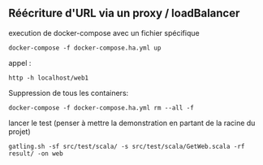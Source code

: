 ## Réécriture d'URL via un proxy / loadBalancer

execution de docker-compose avec un fichier spécifique

```shell
docker-compose -f docker-compose.ha.yml up
```

appel :

```shell
http -h localhost/web1
```


Suppression de tous les containers:

```shell
docker-compose -f docker-compose.ha.yml rm --all -f
```

lancer le test (penser à mettre la demonstration en partant de la racine du projet)
```shell
gatling.sh -sf src/test/scala/ -s src/test/scala/GetWeb.scala -rf result/ -on web
```
